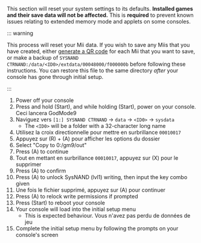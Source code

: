 This section will reset your system settings to its defaults. **Installed games and their save data will not be affected.** This is **required** to prevent known issues relating to extended memory mode and applets on some consoles.

::: warning

This process will reset your Mii data. If you wish to save any Miis that you have created, either [generate a QR code](https://en-americas-support.nintendo.com/app/answers/detail/a_id/298/~/how-to-generate-a-qr-code%E2%84%A2-for-a-mii) for each Mii that you want to save, or make a backup of `SYSNAND CTRNAND:/data/<ID0>/extdata/00048000/f000000b` before following these instructions. You can restore this file to the same directory _after_ your console has gone through initial setup.

:::

1. Power off your console
2. Press and hold (Start), and while holding (Start), power on your console. Ceci lancera GodMode9
3. Naviguez vers `[1:] SYSNAND CTRNAND` -> `data` -> `<ID0>` -> `sysdata`
   - The `<ID0>` will be a folder with a 32-character long name
4. Utilisez la croix directionnelle pour mettre en surbrillance `00010017`
5. Appuyez sur (R) + (A) pour afficher les options du dossier
6. Select "Copy to 0:/gm9/out"
7. Press (A) to continue
8. Tout en mettant en surbrillance `00010017`, appuyez sur (X) pour le supprimer
9. Press (A) to confirm
10. Press (A) to unlock SysNAND (lvl1) writing, then input the key combo given
11. Une fois le fichier supprimé, appuyez sur (A) pour continuer
12. Press (A) to relock write permissions if prompted
13. Press (Start) to reboot your console
14. Your console will load into the initial setup menu
    - This is expected behaviour. Vous n'avez pas perdu de données de jeu
15. Complete the initial setup menu by following the prompts on your console's screen
